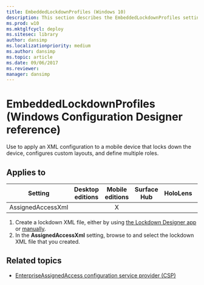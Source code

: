 ```yaml
---
title: EmbeddedLockdownProfiles (Windows 10)
description: This section describes the EmbeddedLockdownProfiles setting that you can configure in provisioning packages for Windows 10 using Windows Configuration Designer.
ms.prod: w10
ms.mktglfcycl: deploy
ms.sitesec: library
author: dansimp
ms.localizationpriority: medium
ms.author: dansimp
ms.topic: article
ms.date: 09/06/2017
ms.reviewer:
manager: dansimp
---
```


# EmbeddedLockdownProfiles (Windows Configuration Designer reference)

Use to apply an XML configuration to a mobile device that locks down the device, configures custom layouts, and define multiple roles.

## Applies to

| Setting   | Desktop editions | Mobile editions | Surface Hub | HoloLens | IoT Core |
| --- | :---: | :---: | :---: | :---: | :---: |
| AssignedAccessXml |   | X |  |  |  |

1. Create a lockdown XML file, either by using [the Lockdown Designer app](../mobile-devices/mobile-lockdown-designer.md) or [manually](../mobile-devices/lockdown-xml.md).
2. In the **AssignedAccessXml** setting, browse to and select the lockdown XML file that you created.


## Related topics

- [EnterpriseAssignedAccess configuration service provider (CSP)](https://msdn.microsoft.com/windows/hardware/commercialize/customize/mdm/enterpriseassignedaccess-csp)
